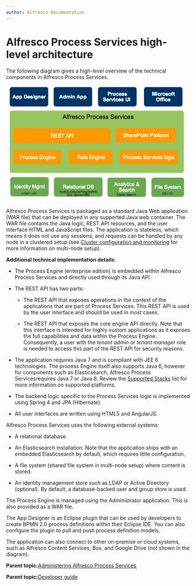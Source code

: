 ```yaml
---
author: Alfresco Documentation
---
```


# Alfresco Process Services high-level architecture

The following diagram gives a high-level overview of the technical components in Alfresco Process Services.

![](../images/high_level_architecture_aps.png)

Alfresco Process Services is packaged as a standard Java Web application \(WAR file\) that can be deployed in any supported Java web container. The WAR file contains the Java logic, REST API resources, and the user interface HTML and JavaScript files. The application is stateless, which means it does not use any sessions, and requests can be handled by any node in a clustered setup \(see [Cluster configuration and monitoring](cluster_configuration_and_monitoring.md) for more information on multi-node setup\).

**Additional technical implementation details**:

-   The Process Engine \(enterprise edition\) is embedded within Alfresco Process Services and directly used through its Java API.

-   The REST API has two parts:

    -   The REST API that exposes operations in the context of the applications that are part of Process Services. This REST API is used by the user interface and should be used in most cases.

    -   The REST API that exposes the core engine API directly. Note that this interface is intended for highly custom applications as it exposes the full capabilities and data within the Process Engine. Consequently, a user with the *tenant admin* or *tenant manager* role is needed to access this part of the REST API for security reasons.

-   The application requires Java 7 and is compliant with JEE 6 technologies. The process Engine itself also supports Java 6, however for components such as Elasticsearch, Alfresco Process Servicesrequires Java 7 or Java 8. Review the [Supported Stacks](https://www.alfresco.com/services/subscription/supported-platforms) list for more information on supported platforms.

-   The backend logic specific to the Process Services logic is implemented using Spring 4 and JPA \(Hibernate\).

-   All user interfaces are written using HTML5 and AngularJS.


Alfresco Process Services uses the following external systems:

-   A relational database.

-   An Elasticsearch installation. Note that the application ships with an embedded Elasticsearch by default, which requires little configuration.

-   A file system \(shared file system in multi-node setup\) where content is stored.

-   An identity management store such as LDAP or Active Directory \(optional\). By default, a database-backed user and group store is used.


The Process Engine is managed using the Administrator application. This is also provided as a WAR file.

The App Designer is an Eclipse plugin that can be used by developers to create BPMN 2.0 process definitions within their Eclipse IDE. You can also configure the plugin to pull and push process definition models.

The application can also connect to other on-premise or cloud systems, such as Alfresco Content Services, Box, and Google Drive \(not shown in the diagram\).

**Parent topic:**[Administering Alfresco Process Services](../topics/adminGuide.md)

**Parent topic:**[Developer guide](../topics/developmentGuide.md)

